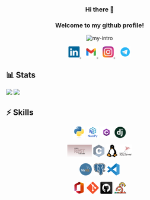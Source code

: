 <h3 align="center">
  Hi there 👋
</h3>

<h3 align="center">
  Welcome to my github profile!
</h3>

<p align="center">
  <img src="https://readme-typing-svg.demolab.com?font=Fira+Code&pause=500&size=22&color=EDBB02&background=9F8E3C00&center=true&vCenter=true&width=435&lines=A+CE+Student;I+AM+LEARNING+AI/ML" alt="my-intro" />
</p>

<p align="center">
  <a href="https://www.linkedin.com/in/mohammad-hossein-abbaspour/" title="LinkedIn">
    <img width="30" src="images/linkedin.svg">
  </a>
  &nbsp;&nbsp;
  <a href="mailto:mohammadhabp@gmail.com" title="Email">
    <img width="30" src="images/gmail.svg">
  </a>
  &nbsp;&nbsp;
  <a href="https://www.instagram.com/mohammadh_abp/" title="Instagram">
    <img width="30" src="images/instagram.svg">
  </a>
  &nbsp;&nbsp;
  <a href="https://t.me/M_Frank_H/" title="Telegram">
    <img width="30" src="images/telegram.svg">
  </a>
</p>

## 📊 Stats
<div>
<img style="height: 10rem" src="https://github-readme-stats.vercel.app/api?username=MohammadHAbbaspour&theme=outrun&show_icons=true&include_all_commits=true&hide_border=true">
<img style="height: 10rem" src="https://github-readme-stats.vercel.app/api/top-langs/?username=MohammadHAbbaspour&layout=compact&theme=outrun&hide_border=true">
</div>

## ⚡ Skills

<p align="center">
  <code><img title="Python" height="33" src="images/python.svg"></code>
  <code><img title="Python" height="33" src="images/numpy.png"></code>
  <code><img title="C#" height="33" src="images/csharp.png"></code>
  <code><img title="django" height="33" src="images/django.png"></code>
</p>

<p align="center">
  <code><img title="djanog-rest" height="33" src="images/rest.png"></code>
  <code><img title="C" height="33" src="images/c.svg"></code>
  <code><img title="linux" height="33" src="images/linux.svg"></code>
  <code><img title="sql-server" height="33" src="images/sqlserver.png"></code>
</p>

<p align="center">
  <code><img title="mysql" height="33" src="images/mysql.png"></code>
  <code><img title="postgresql" height="33" src="images/postgresql.svg"></code>
  <code><img title="vscode" height="33" src="images/vscode.svg"></code>
</p>

<p align="center">
  <code><img title="office" height="33" src="images/office.jfif"></code>
  <code><img title="git" height="33" src="images/git.svg"></code>
  <code><img title="github" height="33" src="images/github.svg"></code>
  <code><img title="scrum" height="33" src="images/scrum.png"></code>
</p>
